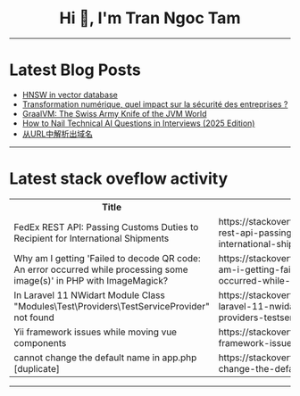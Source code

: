 <h1 align="center">Hi 👋, I'm Tran Ngoc Tam</h1>

---

# Latest Blog Posts 
<!-- BLOG-POST-LIST:START -->
- [HNSW in vector database](https://dev.to/quantumtrail/hnsw-in-vector-database-13kk)
- [Transformation numérique, quel impact sur la sécurité des entreprises ?](https://dev.to/onepoint/transformation-numerique-quel-impact-sur-la-securite-des-entreprises--3mom)
- [GraalVM: The Swiss Army Knife of the JVM World](https://dev.to/wittedtech-by-harshit/graalvm-the-swiss-army-knife-of-the-jvm-world-2h9a)
- [How to Nail Technical AI Questions in Interviews &lpar;2025 Edition&rpar;](https://dev.to/vikas76/how-to-nail-technical-ai-questions-in-interviews-2025-edition-3263)
- [从URL中解析出域名](https://dev.to/dragon72463399/cong-urlzhong-jie-xi-chu-yu-ming-1pla)
<!-- BLOG-POST-LIST:END -->

---

# Latest stack oveflow activity
<table>
  <tr><th>Title</th><th>Link</th></tr>
  <!-- STACKOVERFLOW:START --><tr><td>FedEx REST API: Passing Customs Duties to Recipient for International Shipments</td><td>https://stackoverflow.com/questions/79250435/fedex-rest-api-passing-customs-duties-to-recipient-for-international-shipments</td></tr><tr><td>Why am I getting &#39;Failed to decode QR code: An error occurred while processing some image&lpar;s&rpar;&#39; in PHP with ImageMagick?</td><td>https://stackoverflow.com/questions/79250414/why-am-i-getting-failed-to-decode-qr-code-an-error-occurred-while-processing-s</td></tr><tr><td>In Laravel 11 NWidart Module Class &quot;Modules\Test\Providers\TestServiceProvider&quot; not found</td><td>https://stackoverflow.com/questions/79250229/in-laravel-11-nwidart-module-class-modules-test-providers-testserviceprovider</td></tr><tr><td>Yii framework issues while moving vue components</td><td>https://stackoverflow.com/questions/79250202/yii-framework-issues-while-moving-vue-components</td></tr><tr><td>cannot change the default name in app.php [duplicate]</td><td>https://stackoverflow.com/questions/79250187/cannot-change-the-default-name-in-app-php</td></tr><!-- STACKOVERFLOW:END -->
</table>

---


